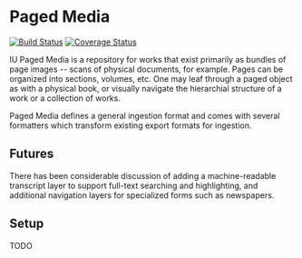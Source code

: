 # Paged Media

[![Build Status](https://travis-ci.org/IU-Libraries-Joint-Development/PagedMedia2.svg?branch=develop)](https://travis-ci.org/IU-Libraries-Joint-Development/PagedMedia2)
[![Coverage Status](https://coveralls.io/repos/github/IU-Libraries-Joint-Development/PagedMedia2/badge.svg?branch=develop)](https://coveralls.io/github/IU-Libraries-Joint-Development/PagedMedia2?branch=develop)

IU Paged Media is a repository for works that exist primarily as bundles 
of page images -- scans of physical documents, for example.  Pages can 
be organized into sections, volumes, etc.  One may leaf through a paged 
object as with a physical book, or visually navigate the hierarchial 
structure of a work or a collection of works.

Paged Media defines a general ingestion format and comes with several 
formatters which transform existing export formats for ingestion.

## Futures

There has been considerable discussion of adding a machine-readable 
transcript layer to support full-text searching and highlighting, 
and additional navigation layers for specialized forms such as 
newspapers.

## Setup

TODO
